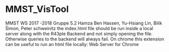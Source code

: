 # MMST_VisTool
MMST WS 2017 -2018 
Gruppe 5.2 
Hamza Ben Hassen,
Yu-Hsiang Lin,
Bilík Šimon,
Peter schweinitz 
the index.html file  should be run inside a local server along with the R43ple Backend  and not simply opening the file. Otherwise queries to the backend will always fail. On chrome this extension can be useful to run an html file locally: Web Server for Chrome 
